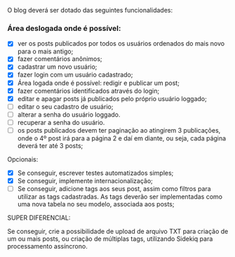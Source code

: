 O blog deverá ser dotado das seguintes funcionalidades:

### Área deslogada onde é possível:
- [x] ver os posts publicados por todos os usuários ordenados do mais novo para o mais antigo;
- [x] fazer comentários anônimos;
- [x] cadastrar um novo usuário;
- [x] fazer login com um usuário cadastrado;
- [x] Área logada onde é possível: redigir e publicar um post;
- [x] fazer comentários identificados através do login;
- [x] editar e apagar posts já publicados pelo próprio usuário loggado;
- [ ] editar o seu cadastro de usuário;
- [ ] alterar a senha do usuário loggado.
- [ ] recuperar a senha do usuário.
- [ ] os posts publicados devem ter paginação ao atingirem 3 publicações, onde o 4º post irá para a página 2 e daí em diante, ou seja, cada página deverá ter até 3 posts;

Opcionais:

- [x] Se conseguir, escrever testes automatizados simples;
- [x] Se conseguir, implemente internacionalização;
- [ ] Se conseguir, adicione tags aos seus post, assim como filtros para utilizar as tags cadastradas. As tags deverão ser implementadas como uma nova tabela no seu modelo, associada aos posts;

SUPER DIFERENCIAL: 

Se conseguir, crie a possibilidade de upload de arquivo TXT para criação de um ou mais posts, ou criação de múltiplas tags, utilizando Sidekiq para processamento assíncrono.
